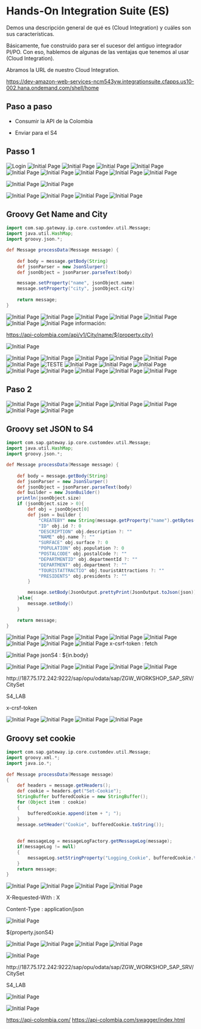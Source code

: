 
# Hands-On Integration Suite (ES) 

Demos una descripción general de qué es (Cloud Integration) y cuáles son sus características.

Básicamente, fue construido para ser el sucesor del antiguo integrador PI/PO. Con eso, hablemos de algunas de las ventajas que tenemos al usar (Cloud Integration).

Abramos la URL de nuestro Cloud Integration.

https://dev-amazon-web-services-ncm543yw.integrationsuite.cfapps.us10-002.hana.ondemand.com/shell/home



## Paso a paso

- Consumir la API de la Colombia

- Enviar para el S4

## Passo 1

![Login](/images/Login.jpg)
![Initial Page](/images/Initial-Page.jpg)
![Initial Page](/images/Initial-Page-Integration.jpg)
![Initial Page](/images/Create-Packge.jpg)
![Initial Page](/images/Create-Packge-Info.jpg)
![Initial Page](/images/Create-Packge-Artifacts.jpg)
![Initial Page](/images/Create-Integration-Flow.jpg)
![Initial Page](/images/Create-Integration-Flow-Info.jpg)
![Initial Page](/images/Integration-Flow-Open.jpg)
![Initial Page](/images/Integration-Flow-Edit.jpg)



![Initial Page](/images/Exe1-Set-URL-to-Start-Integration.jpg)
![Initial Page](/images/Exe1-Set-URL-to-Start-Integration-Info.jpg)

![Initial Page](/images/Exe1-Add-first-flow-step.jpg)
![Initial Page](/images/Exe1-crete-groovy-get-city.jpg)
![Initial Page](/images/Exe1-crete-groovy-script.jpg)
![Initial Page](/images/Exe1-crete-groovy-script-save.jpg)
## Groovy Get Name and City

```groovy
import com.sap.gateway.ip.core.customdev.util.Message;
import java.util.HashMap;
import groovy.json.*;

def Message processData(Message message) {
    
    def body = message.getBody(String)
    def jsonParser = new JsonSlurper()
    def jsonObject = jsonParser.parseText(body)

    message.setProperty("name", jsonObject.name)
    message.setProperty("city", jsonObject.city)
    
    return message;
}
```
![Initial Page](/images/Exe1-change-name-groovy-script.jpg)
![Initial Page](/images/Exe1-add-request-reply.jpg)
![Initial Page](/images/Exe1-change-name-request-reply-city1.jpg)
![Initial Page](/images/Exe1-change-name-request-reply-city2.jpg)
![Initial Page](/images/Exe1-request-reply-city-connector.jpg)
![Initial Page](/images/Exe1-request-reply-city-http.jpg)
![Initial Page](/images/Exe1-request-reply-city-http-info-connection.jpg)
información:

https://api-colombia.com/api/v1/City/name/${property.city}

![Initial Page](/images/Exe1-request-reply-city-save.jpg)

![Initial Page](/images/Exe1-request-reply-city-deploy.jpg)
![Initial Page](/images/Exe1-request-reply-city-deploy-1.jpg)
![Initial Page](/images/Exe1-request-reply-city-deploy-2.jpg)
![Initial Page](/images/Exe1-view-integration.jpg)
![Initial Page](/images/Exe1-view-integration-all-integrations.jpg)
![Initial Page](/images/Exe1-view-integration-get-url.jpg)
![TESTE](/images/Exe1-request-reply-city-save.jpg)
![Initial Page](/images/Exe1-Test-create-collection-name.png)
![Initial Page](/images/Exe1-Test-create-request.png)
![Initial Page](/images/Exe1-Test-create-request-name.png)
![Initial Page](/images/Exe1-Test-create-request-url-method.png)
![Initial Page](/images/Exe1-Test-create-request-set-body.png)
![Initial Page](/images/Exe1-Test-create-request-set-body-json.png)
![Initial Page](/images/Exe1-Test-create-request-set-auth.png)
![Initial Page](/images/Exe1-Test-request-send.png)

## Paso 2
![Initial Page](/images/Exe2-Create-local-integrate-process.png)
![Initial Page](/images/Exe2-Create-local-integrate-process-change-name.png)
![Initial Page](/images/Exe2-Local-integrate-process-add-groovy.png)
![Initial Page](/images/Exe2-Local-integrate-process-add-groovy2.png)
![Initial Page](/images/Exe2-Local-integrate-process-rename-groovy.png)
![Initial Page](/images/Exe2-Local-integrate-process-groovy-script-code.png)
![Initial Page](/images/Exe2-Local-integrate-process-groovy-script-code-save-antes.png)
## Groovy set JSON to S4

```groovy
import com.sap.gateway.ip.core.customdev.util.Message;
import java.util.HashMap;
import groovy.json.*;

def Message processData(Message message) {
    
    def body = message.getBody(String)
    def jsonParser = new JsonSlurper()
    def jsonObject = jsonParser.parseText(body)
    def builder = new JsonBuilder()
    println(jsonObject.size)
    if (jsonObject.size > 0){
        def obj = jsonObject[0]
        def json = builder {
            "CREATEBY" new String(message.getProperty("name").getBytes("UTF8"))
            "ID" obj.id ?: 0
            "DESCRIPTION" obj.description ?: ""
            "NAME" obj.name ?: ""
            "SURFACE" obj.surface ?: 0
            "POPULATION" obj.population ?: 0
            "POSTALCODE" obj.postalCode ?: ""
            "DEPARTMENTID" obj.departmentId ?: ""
            "DEPARTMENT" obj.department ?: ""
            "TOURISTATTRACTIO" obj.touristAttractions ?: ""
            "PRESIDENTS" obj.presidents ?: ""
        }

        message.setBody(JsonOutput.prettyPrint(JsonOutput.toJson(json)))
    }else{
        message.setBody()
    }
  
    return message;
}
```

![Initial Page](/images/Exe2-Local-integrate-process-call-local-process.png)
![Initial Page](/images/Exe2-Local-integrate-process-call-local-process-change-name.png)
![Initial Page](/images/Exe2-Local-integrate-process-call-local-process-select-local-process.png)
![Initial Page](/images/Exe2-Local-integrate-process-call-local-process-select-local-process2.png)
![Initial Page](/images/Exe2-Local-integrate-process-call-local-process-create-content.png)
![Initial Page](/images/Exe2-Local-integrate-process-call-local-process-create-content2.png)
![Initial Page](/images/Exe2-Local-integrate-process-call-local-process-create-content3.png)
![Initial Page](/images/Exe2-Local-integrate-process-call-local-process-content-set-header.png)
x-csrf-token : fetch

![Initial Page](/images/Exe2-Local-integrate-process-call-local-process-content-set-exchange.png)
jsonS4 : ${in.body}

![Initial Page](/images/Exe2-Local-integrate-process-call-local-process-create-request-reply.png)
![Initial Page](/images/Exe2-Local-integrate-process-call-local-process-rename-request-reply.png)
![Initial Page](/images/Exe2-Local-integration-configure-comunicacion.png)
![Initial Page](/images/Exe2-Local-integration-configure-comunicacion2.png)
![Initial Page](/images/Exe2-Local-integration-configure-reciver.png)
<p>http://187.75.172.242:9222/sap/opu/odata/sap/ZGW_WORKSHOP_SAP_SRV/CitySet</p>
<p>S4_LAB</p>
<p>x-crsf-token</p>


![Initial Page](/images/Exe2-Local-integration-create-groovy.png)
![Initial Page](/images/Exe2-Local-integration-create-groovy2.png)
![Initial Page](/images/Exe2-Local-integration-create-groovy3.png)
![Initial Page](/images/Exe2-Local-integration-create-groovy-code-save.png)
## Groovy set cookie

```groovy
import com.sap.gateway.ip.core.customdev.util.Message;
import groovy.xml.*;
import java.io.*;
 
def Message processData(Message message) 
{
    def headers = message.getHeaders();
    def cookie = headers.get("Set-Cookie");
    StringBuffer bufferedCookie = new StringBuffer();
    for (Object item : cookie) 
    {
        bufferedCookie.append(item + "; ");      
    }
    message.setHeader("Cookie", bufferedCookie.toString());
    
    
    def messageLog = messageLogFactory.getMessageLog(message);
    if(messageLog != null)
    {
        messageLog.setStringProperty("Logging_Cookie", bufferedCookie.toString());
    }
    return message;
}
```

![Initial Page](/images/Exe2-Local-integration-create-groovy-code-rename.png)
![Initial Page](/images/Exe2-Local-integration-create-content-modify.png)
![Initial Page](/images/Exe2-Local-integration-rename-content-modify.png)
![Initial Page](/images/Exe2-Local-integration-create-content-modify-header2.png)
<p>X-Requested-With : X</p>
<p>Content-Type : application/json</p>

![Initial Page](/images/Exe2-Local-integration-content-modify-set-jsonbody.png)
<p>${property.jsonS4}</p>

![Initial Page](/images/Exe2-Local-integration-create-request-to-s4.png)
![Initial Page](/images/Exe2-Local-integration-create-reciver-s4.png)
![Initial Page](/images/Exe2-Local-integration-create-connection-with-request-to-reciver.png)
![Initial Page](/images/Exe2-Local-integration-setting-http-s4.png)

![Initial Page](/images/Exe2-Local-integration-http-configs.png)
<p>http://187.75.172.242:9222/sap/opu/odata/sap/ZGW_WORKSHOP_SAP_SRV/CitySet</p>
<p>S4_LAB</p>

![Initial Page](/images/Exe2-Local-integration-deploy-application.png)

![Initial Page](/images/Exe2-Teste-integracion.png)


https://api-colombia.com/
https://api-colombia.com/swagger/index.html


